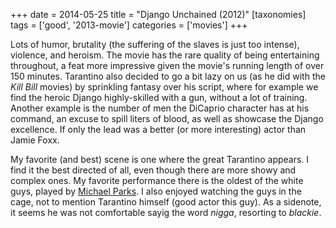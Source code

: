 +++
date = 2014-05-25
title = "Django Unchained (2012)"
[taxonomies]
tags = ['good', '2013-movie']
categories = ['movies']
+++

Lots of humor, brutality (the suffering of the slaves is just too
intense), violence, and heroism. The movie has the rare quality of being
entertaining throughout, a feat more impressive given the movie's
running length of over 150 minutes. Tarantino also decided to go a bit
lazy on us (as he did with the *Kill Bill* movies) by sprinkling fantasy
over his script, where for example we find the heroic Django
highly-skilled with a gun, without a lot of training. Another example is
the number of men the DiCaprio character has at his command, an excuse
to spill liters of blood, as well as showcase the Django excellence. If
only the lead was a better (or more interesting) actor than Jamie Foxx.

My favorite (and best) scene is one where the great Tarantino appears. I
find it the best directed of all, even though there are more showy and
complex ones. My favorite performance there is the oldest of the white
guys, played by [Michael Parks]. I also enjoyed watching the guys in the
cage, not to mention Tarantino himself (good actor this guy). As a
sidenote, it seems he was not comfortable sayig the word *nigga*,
resorting to *blackie*.

  [Michael Parks]: http://en.wikipedia.org/wiki/Michael_Parks

